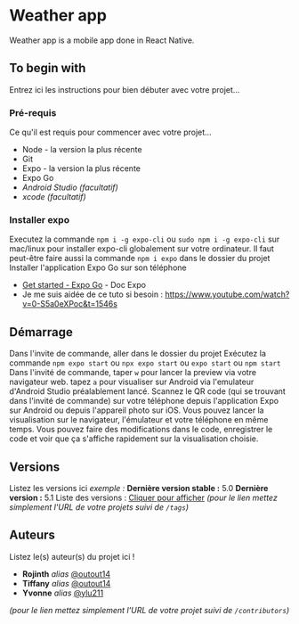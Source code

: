 # Weather app

Weather app is a mobile app done in React Native. 

## To begin with

Entrez ici les instructions pour bien débuter avec votre projet...

### Pré-requis

Ce qu'il est requis pour commencer avec votre projet...

- Node - la version la plus récente
- Git
- Expo - la version la plus récente
- Expo Go
- _Android Studio (facultatif)_
- _xcode (facultatif)_

### Installer expo

Executez la commande ``npm i -g expo-cli`` ou ``sudo npm i -g expo-cli`` sur mac/linux pour installer expo-cli globalement sur votre ordinateur.
Il faut peut-être faire aussi la commande ``npm i expo`` dans le dossier du projet
Installer l'application Expo Go sur son téléphone
* [Get started - Expo Go](https://docs.expo.dev/get-started/expo-go/) - Doc Expo
* Je me suis aidée de ce tuto si besoin : https://www.youtube.com/watch?v=0-S5a0eXPoc&t=1546s 


## Démarrage

Dans l'invite de commande, aller dans le dossier du projet
Exécutez la commande ``npm expo start`` ou ``npx expo start`` ou ``expo start`` ou ``npm start``
Dans l'invité de commande, taper ``w`` pour lancer la preview via votre navigateur web. tapez ``a`` pour visualiser sur Android via l'emulateur d'Android Studio préalablement lancé. 
Scannez le QR code (qui se trouvant dans l'invité de commande) sur votre téléphone depuis l'application Expo sur Android ou depuis l'appareil photo sur iOS. 
Vous pouvez lancer la visualisation sur le navigateur, l'émulateur et votre téléphone en même temps.
Vous pouvez faire des modifications dans le code, enregistrer le code et voir que ça s'affiche rapidement sur la visualisation choisie.


## Versions
Listez les versions ici 
_exemple :_
**Dernière version stable :** 5.0
**Dernière version :** 5.1
Liste des versions : [Cliquer pour afficher](https://github.com/your/project-name/tags)
_(pour le lien mettez simplement l'URL de votre projets suivi de ``/tags``)_

## Auteurs
Listez le(s) auteur(s) du projet ici !
* **Rojinth** _alias_ [@outout14](https://github.com/outout14)
* **Tiffany** _alias_ [@outout14](https://github.com/outout14)
* **Yvonne** _alias_ [@ylu211](https://github.com/ylu211)


_(pour le lien mettez simplement l'URL de votre projet suivi de ``/contributors``)_



